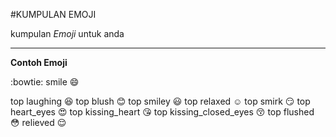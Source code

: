 #KUMPULAN EMOJI

kumpulan *Emoji* untuk anda

---

**Contoh Emoji**

:bowtie:	smile	:smile:

top	laughing	:laughing:
top blush	:blush:
top	smiley	:smiley:
top relaxed	:relaxed:
top	smirk	:smirk:
top heart_eyes	:heart_eyes:
top	kissing_heart	:kissing_heart:	
top kissing_closed_eyes	:kissing_closed_eyes:
top	flushed	:flushed:	relieved	:relieved:
